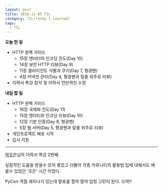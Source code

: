 ```yaml
---
layout: post
title: 2018-12-05 TIL
category: TIL(Today I Learned)
tags:
  - TIL
---
```




**오늘 한 일**

- HTTP 완벽 가이드
  - 15장 엔터티와 인코딩 진도(Day 10)
  - 14장 보안 HTTP 리뷰(Day 9)
  - 11장 클라이언트 식별과 쿠키(Day 7, 형광펜)
  - 4장 커넥션 관리(Day 4, 형광펜과 밑줄 위주로 리뷰)
- 이력서 특강 참석 및 이력서 전반적인 수정



**내일 할 일**

- HTTP 완벽 가이드
  - 16장 국제화 진도(Day 11)
  - 15장 엔터티와 인코딩 리뷰(Day 10)
  - 12장 기본 인증(Day 8, 형광펜)
  - 5장 웹 서버(Day 5, 형광펜과 밑줄 위주로 리뷰)
- 개인프로젝트 배포 시작
- 입사 지원

---

[박조은](https://github.com/corazzon)님의 이력서 특강 2번째.

실질적인 도움을 받을수 있어 좋았고 더불어 각종 커뮤니티의 활용법 팁에 대해서도 배울수 있었던 '조은' 시간 이었다.

PyCon 격월 세미나가 있는데 발표를 할까 말까 엄청 고민이 된다. 으악!!

